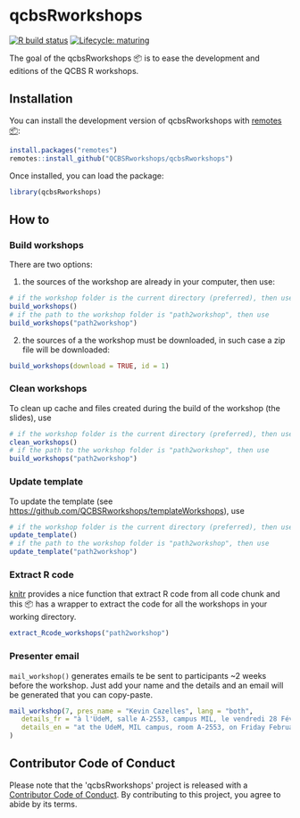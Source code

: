 # qcbsRworkshops

[![R build status](https://github.com/QCBSRworkshops/qcbsRworkshops/workflows/R-CMD-check/badge.svg)](https://github.com/QCBSRworkshops/qcbsRworkshops/actions)
[![Lifecycle: maturing](https://img.shields.io/badge/lifecycle-maturing-blue.svg)](https://www.tidyverse.org/lifecycle/#maturing)


The goal of the qcbsRworkshops :package: is to ease the development and editions of the QCBS R workshops.


## Installation

You can install the development version of qcbsRworkshops with [remotes :package:](https://cran.r-project.org/web/packages/remotes/index.html):

``` r
install.packages("remotes")
remotes::install_github("QCBSRworkshops/qcbsRworkshops")
```

Once installed, you can load the package:

``` r
library(qcbsRworkshops)
```

## How to

### Build workshops

There are two options:

1. the sources of the workshop are already in your computer, then use:

``` r
# if the workshop folder is the current directory (preferred), then use
build_workshops()
# if the path to the workshop folder is "path2workshop", then use
build_workshops("path2workshop")
```

2. the sources of a the workshop must be downloaded, in such case a zip file will be downloaded:

``` r
build_workshops(download = TRUE, id = 1)
```

### Clean workshops

To clean up cache and files created during the build of the workshop (the slides), use

``` r
# if the workshop folder is the current directory (preferred), then use
clean_workshops()
# if the path to the workshop folder is "path2workshop", then use
build_workshops("path2workshop")
```

### Update template

To update the template (see https://github.com/QCBSRworkshops/templateWorkshops), use

``` r
# if the workshop folder is the current directory (preferred), then use
update_template()
# if the path to the workshop folder is "path2workshop", then use
update_template("path2workshop")
```

### Extract R code

[knitr](https://yihui.name/knitr/) provides a nice function that extract R code from all code chunk and this :package: has a wrapper to extract the code for all the workshops in your working directory.

``` r
extract_Rcode_workshops("path2workshop")
```

### Presenter email

`mail_workshop()` generates emails te be sent to participants ~2 weeks before
the workshop. Just add your name and the details and an email will be generated
that you can copy-paste.

``` r
mail_workshop(7, pres_name = "Kevin Cazelles", lang = "both",
   details_fr = "à l'UdeM, salle A-2553, campus MIL, le vendredi 28 Février 2020 de 13h à 17h",
   details_en = "at the UdeM, MIL campus, room A-2553, on Friday February 28th 2020, 1pm-5pm"
)
```


## Contributor Code of Conduct

Please note that the 'qcbsRworkshops' project is released with a [Contributor Code of Conduct](CODE_OF_CONDUCT.md). By contributing to this project, you agree to abide by its terms.

